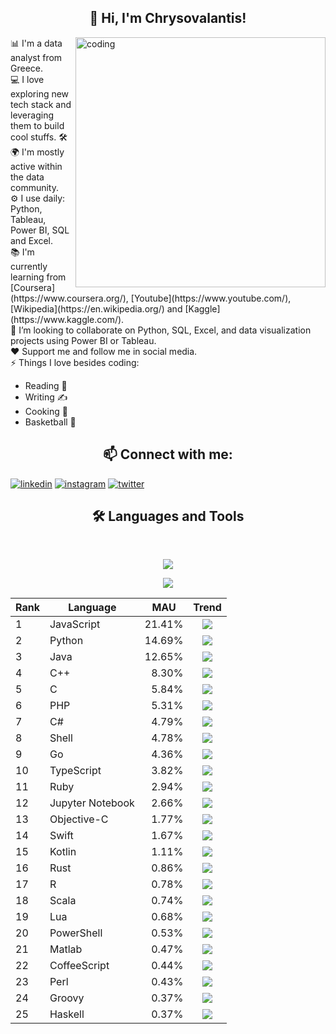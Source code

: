 <!-- Level 1: Simple bio and stats -->

<html>
<body>
<h2 align="center"> 👋 Hi, I'm Chrysovalantis! </h2>
 <img align="right" alt="coding" width="400" src="https://user-images.githubusercontent.com/55389276/140866485-8fb1c876-9a8f-4d6a-98dc-08c4981eaf70.gif">
 📊 I'm a data analyst from Greece.<br>
 💻 I love exploring new tech stack and leveraging them to build cool stuffs. 🛠️<br>
 🌍 I'm mostly active within the data community.<br>
 ⚙️ I use daily: Python, Tableau, Power BI, SQL and Excel.<br>
 📚 I'm currently learning from [Coursera](https://www.coursera.org/), [Youtube](https://www.youtube.com/), [Wikipedia](https://en.wikipedia.org/) and [Kaggle](https://www.kaggle.com/). <br>
 🤝 I’m looking to collaborate on Python, SQL, Excel, and data visualization projects using Power BI  or Tableau.<br>
 ❤️ Support me and follow me in social media.<br> 
 ⚡ Things I love besides coding:
<ul style="list-style-type:disc;">
  <li>Reading 📖</li>
  <li>Writing ✍</li>
  <li>Cooking 🍳</li>
  <li> Basketball 🏀</li>
</ul>  
</body>
</html>
<html>
 <body>
  
 </body>
</html>
<h2 align="center">📫 Connect with me:</h2>
<p align="center">
  
  <a href="https://www.linkedin.com/in/chrysovalantis-milionis-61456619a/"><img src="https://img.icons8.com/color/96/000000/linkedin.png" alt="linkedin"/></a>
  <a href="https://www.instagram.com/chrysovalantis_milionis/"><img src="https://img.icons8.com/color/96/000000/instagram-new.png" alt="instagram"/></a>
  <a href="https://twitter.com/Milionis_chry"><img src="https://img.icons8.com/color/96/000000/twitter-squared.png" alt="twitter"/></a>
</p>

<h2 align="center">🛠 Languages and Tools </h2>
<br/>
<p align="center">
  <a href="https://skillicons.dev">
    <img src="https://skillicons.dev/icons?i=git,py,html,css,r,bootstrap,idea" />
  </a>
</p>
<p align="center">
  <a href="https://skillicons.dev">
    <img src="https://skillicons.dev/icons?i=github,postgres,mysql,vscode,java,visualstudio,cs" />
  </a>
</p>

<table>
<thead><tr><th>Rank</th><th>Language</th><th align="center">MAU</th><th align="center">Trend</th></tr></thead><tbody>
<tr><td>1</td><td>JavaScript</td><td align="right">21.41%</td><td align="center"><img src="./images/JavaScript_sparkline.svg"></td></tr>
<tr><td>2</td><td>Python</td><td align="right">14.69%</td><td align="center"><img src="./images/Python_sparkline.svg"></td></tr>
<tr><td>3</td><td>Java</td><td align="right">12.65%</td><td align="center"><img src="./images/Java_sparkline.svg"></td></tr>
<tr><td>4</td><td>C++</td><td align="right">8.30%</td><td align="center"><img src="./images/C%2B%2B_sparkline.svg"></td></tr>
<tr><td>5</td><td>C</td><td align="right">5.84%</td><td align="center"><img src="./images/C_sparkline.svg"></td></tr>
<tr><td>6</td><td>PHP</td><td align="right">5.31%</td><td align="center"><img src="./images/PHP_sparkline.svg"></td></tr>
<tr><td>7</td><td>C#</td><td align="right">4.79%</td><td align="center"><img src="./images/C%23_sparkline.svg"></td></tr>
<tr><td>8</td><td>Shell</td><td align="right">4.78%</td><td align="center"><img src="./images/Shell_sparkline.svg"></td></tr>
<tr><td>9</td><td>Go</td><td align="right">4.36%</td><td align="center"><img src="./images/Go_sparkline.svg"></td></tr>
<tr><td>10</td><td>TypeScript</td><td align="right">3.82%</td><td align="center"><img src="./images/TypeScript_sparkline.svg"></td></tr>
<tr><td>11</td><td>Ruby</td><td align="right">2.94%</td><td align="center"><img src="./images/Ruby_sparkline.svg"></td></tr>
<tr><td>12</td><td>Jupyter Notebook</td><td align="right">2.66%</td><td align="center"><img src="./images/Jupyter%20Notebook_sparkline.svg"></td></tr>
<tr><td>13</td><td>Objective-C</td><td align="right">1.77%</td><td align="center"><img src="./images/Objective-C_sparkline.svg"></td></tr>
<tr><td>14</td><td>Swift</td><td align="right">1.67%</td><td align="center"><img src="./images/Swift_sparkline.svg"></td></tr>
<tr><td>15</td><td>Kotlin</td><td align="right">1.11%</td><td align="center"><img src="./images/Kotlin_sparkline.svg"></td></tr>
<tr><td>16</td><td>Rust</td><td align="right">0.86%</td><td align="center"><img src="./images/Rust_sparkline.svg"></td></tr>
<tr><td>17</td><td>R</td><td align="right">0.78%</td><td align="center"><img src="./images/R_sparkline.svg"></td></tr>
<tr><td>18</td><td>Scala</td><td align="right">0.74%</td><td align="center"><img src="./images/Scala_sparkline.svg"></td></tr>
<tr><td>19</td><td>Lua</td><td align="right">0.68%</td><td align="center"><img src="./images/Lua_sparkline.svg"></td></tr>
<tr><td>20</td><td>PowerShell</td><td align="right">0.53%</td><td align="center"><img src="./images/PowerShell_sparkline.svg"></td></tr>
<tr><td>21</td><td>Matlab</td><td align="right">0.47%</td><td align="center"><img src="./images/Matlab_sparkline.svg"></td></tr>
<tr><td>22</td><td>CoffeeScript</td><td align="right">0.44%</td><td align="center"><img src="./images/CoffeeScript_sparkline.svg"></td></tr>
<tr><td>23</td><td>Perl</td><td align="right">0.43%</td><td align="center"><img src="./images/Perl_sparkline.svg"></td></tr>
<tr><td>24</td><td>Groovy</td><td align="right">0.37%</td><td align="center"><img src="./images/Groovy_sparkline.svg"></td></tr>
<tr><td>25</td><td>Haskell</td><td align="right">0.37%</td><td align="center"><img src="./images/Haskell_sparkline.svg"></td></tr>
</tbody></table>



